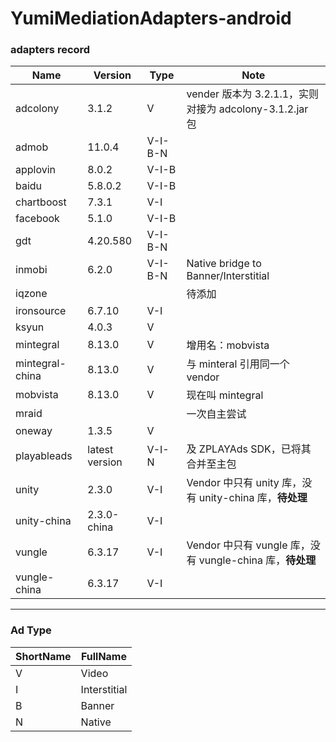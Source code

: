 # YumiMediationAdapters-android
### adapters record
| Name        | Version | Type    | Note                         |
| ----------- | ------- | ------- | ---------------------------- |
| adcolony |3.1.2 | V | vender 版本为 3.2.1.1，实则对接为 adcolony-3.1.2.jar 包 |
| admob | 11.0.4 | V-I-B-N |  |
| applovin|8.0.2| V-I-B |  |
| baidu | 5.8.0.2 | V-I-B |  |
| chartboost | 7.3.1 | V-I |  |
| facebook | 5.1.0 | V-I-B |  |
| gdt | 4.20.580 | V-I-B-N |  |
| inmobi | 6.2.0 | V-I-B-N | Native bridge to Banner/Interstitial |
| iqzone |  |  | 待添加 |
| ironsource | 6.7.10 | V-I |  |
| ksyun | 4.0.3 | V |  |
| mintegral | 8.13.0 | V | 增用名：mobvista |
| mintegral-china | 8.13.0 | V | 与 minteral 引用同一个 vendor |
| mobvista | 8.13.0 | V | 现在叫 mintegral |
| mraid |  |  | 一次自主尝试 |
| oneway | 1.3.5 | V |  |
| playableads | latest version | V-I-N | 及 ZPLAYAds SDK，已将其合并至主包 |
| unity | 2.3.0 | V-I | Vendor 中只有 unity 库，没有 unity-china 库，**待处理** |
| unity-china | 2.3.0-china | V-I |  |
| vungle | 6.3.17 | V-I | Vendor 中只有 vungle 库，没有 vungle-china 库，**待处理** |
| vungle-china | 6.3.17 | V-I |  |

---------
### Ad Type
| ShortName | FullName     |
| --------- | ------------ |
| V         | Video        |
| I         | Interstitial |
| B         | Banner       |
| N         | Native       |